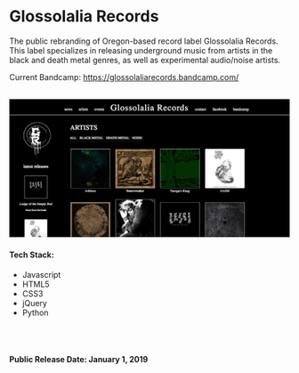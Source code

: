 <h1>Glossolalia Records</h1>
<p>The public rebranding of Oregon-based record label Glossolalia Records. This label specializes in releasing underground music from artists
in the black and death metal genres, as well as experimental audio/noise artists.</p>
<p>Current Bandcamp: <a href="https://glossolaliarecords.bandcamp.com/">https://glossolaliarecords.bandcamp.com/</a></p>
<br />
<img src="gr_sample_112118_02.png" />
<h4>Tech Stack:</h4>
<ul>
  <li>Javascript</li>
  <li>HTML5</li>
  <li>CSS3</li>
  <li>jQuery</li>
  <li>Python</li>
</ul>
<br /> <br />


<h4>Public Release Date: <strong>January 1, 2019</strong></h4> 
